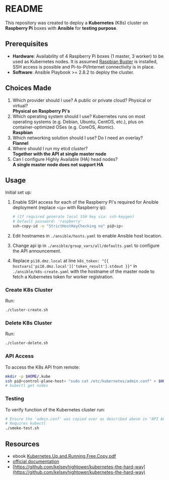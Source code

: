 # README

This repository was created to deploy a **Kubernetes** (K8s) cluster on **Raspberry Pi** boxes with **Ansible** for **testing purpose**.

## Prerequisites

- **Hardware**: Availability of 4 Raspberry Pi boxes (1 master, 3 worker) to be used as Kubernetes nodes. It is assumed [Raspbian Buster](https://www.raspberrypi.org/downloads/raspbian/) is installed, SSH access is possible and Pi-to-Pi/Internet connectivity is in place.
- **Software**: Ansible Playbook >= 2.8.2 to deploy the cluster.

## Choices Made

1. Which provider should I use? A public or private cloud? Physical or virtual?  
   **Physical on Raspberry Pi's**
1. Which operating system should I use? Kubernetes runs on most operating systems (e.g. Debian, Ubuntu, CentOS, etc.), plus on container-optimized OSes (e.g. CoreOS, Atomic).  
   **Raspbian**
1. Which networking solution should I use? Do I need an overlay?  
   **Flannel**
1. Where should I run my etcd cluster?  
   **Together with the API at single master node**
1. Can I configure Highly Available (HA) head nodes?  
   **A single master node does not support HA**

## Usage

Initial set up:

1. Enable SSH access for each of the Raspberry Pi's required for Ansible deployment (replace `<ip>` with Raspberry ip):

    ```bash
    # (If required generate local SSH key via: ssh-keygen)
    # Default password: 'raspberry'
    ssh-copy-id -o "StrictHostKeyChecking no" pi@<ip>
    ```
1. Edit hostnames in `./ansible/hosts.yaml` to enable Ansible host location.
1. Change api ip in `./ansible/group_vars/all/defaults.yaml` to configure the API announcement.
1. Replace `pi10.dmz.local` at line `k8s_token: "{{ hostvars['pi10.dmz.local']['token_result'].stdout }}"` in `./ansible/k8s-create.yaml` with the hostname of the master node to fetch a Kubernetes token for worker registration.

### Create K8s Cluster

Run:

```bash
./cluster-create.sh
```

### Delete K8s Cluster

Run:

```bash
./cluster-delete.sh
```

### API Access

To access the K8s API from remote:

```bash
mkdir -p $HOME/.kube
ssh pi@<control-plane-host> "sudo cat /etc/kubernetes/admin.conf" > $HOME/.kube/config
# kubectl get nodes
```

### Testing

To verify function of the Kubernetes cluster run:

```bash
# Ensure the 'admin.conf' was copied over as described above in "API ACCESS"
# Requires kubectl
./smoke-test.sh
```

## Resources

- ebook [Kubernetes.Up.and.Running.Free.Copy.pdf](https://azure.microsoft.com/en-us/resources/kubernetes-up-and-running/)
- [official documentation](https://kubernetes.io/docs/setup/production-environment/tools/kubeadm)
- [https://github.com/kelseyhightower/kubernetes-the-hard-way](https://github.com/kelseyhightower/kubernetes-the-hard-way)
